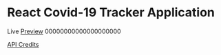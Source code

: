 # React Covid-19 Tracker Application

Live [Preview](https://covid19-tracker-mr62.web.app/) 00000000000000000000

[API Credits](https://covid19.mathdro.id/api/)

